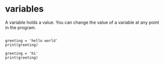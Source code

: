 ---
---

# variables

A variable holds a value. You can change the value of a variable at any point in the program.

~~~

greeting = 'hello world'
print(greeting)

greeting = 'hi'
print(greeting)

~~~
